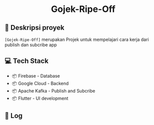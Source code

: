 <div align="center">
<h1> Gojek-Ripe-Off </h1>
</div>

## 📄 Deskripsi proyek

`[Gojek-Ripe-Off]` merupakan Projek untuk mempelajari cara kerja dari publish dan subcribe app 

## 💻 Tech Stack

- 📦 Firebase - Database
- 📦 Google Cloud - Backend
- 📦 Apache Kafka - Publish and Subcribe
- 📦 Flutter - UI development

## 📝 Log
